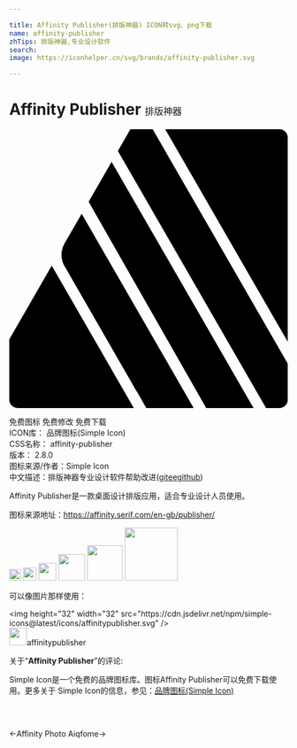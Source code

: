 ```yaml
---

title: Affinity Publisher(排版神器) ICON转svg、png下载
name: affinity-publisher
zhTips: 排版神器,专业设计软件
search: 
image: https://iconhelper.cn/svg/brands/affinity-publisher.svg

---
```


# Affinity Publisher  <small style="font-size: 60%;font-weight: 100">排版神器</small>

<div id="svg" class="svg-wrap">
<svg role="img" xmlns="http://www.w3.org/2000/svg" viewBox="0 0 24 24"><title>Affinity Publisher icon</title><path d="M10.44 0L9.36 1.87 22.136 24h1.144a.72.72 0 00.72-.72v-3.119L12.36 0zm3 0L24 18.29V.72a.72.72 0 00-.72-.72zM8.82 2.806l-1.98 3.43L16.976 24h4.08zM6.24 7.274L4.76 9.837a1.941 1.941 0 000 1.942C6.531 14.842 11.816 24 11.816 24h4.08zm-2.58 4.47L0 18.082v5.197c0 .397.323.72.72.72h10.016Z"/></svg>
</div>
<detail full-name='affinity-publisher'></detail>

<div class="detail-page">
<p>
<span><span class="badge-success badge">免费图标</span> <span class="badge-success badge">免费修改</span>  <span class="badge-success badge">免费下载</span> </span>
<br/>
<span>
ICON库：
<span class="badge-secondary badge">品牌图标(Simple Icon)</span> 
</span>
<br/>
<span>
CSS名称：
<span class="badge-secondary badge">affinity-publisher</span> 
</span>

<br/>
<span>
版本：
<span class="badge-secondary badge">2.8.0</span> 
</span>
<br/>
<span>图标来源/作者：<span class="badge-light badge">Simple Icon</span></span> 
<br/>
<span class="zh-detail">中文描述：<span class="badge-primary badge">排版神器</span><span class="badge-primary badge">专业设计软件</span><span class="help-link"><span>帮助改进</span>(<a href="https://gitee.com/liuwave/icon-helper/edit/master/json/brands/affinity-publisher.json" target="_blank" rel="noopener noreferrer">gitee</a><a href="https://github.com/liuwave/icon-helper/edit/master/json/brands/affinity-publisher.json" target="_blank" rel="noopener noreferrer">github</a></span>)</span><br/>
</p>
</div><div class="description description alert alert-light"><p>Affinity Publisher是一款桌面设计排版应用，适合专业设计人员使用。</p><p>图标来源地址：<a href="https://affinity.serif.com/en-gb/publisher/" target="_blank" rel="noopener noreferrer">https://affinity.serif.com/en-gb/publisher/</a></p></div>
<div class="alert alert-dark">
<img height="21" width="21" src="https://cdn.jsdelivr.net/npm/simple-icons@latest/icons/affinitypublisher.svg" />
<img height="24" width="24" src="https://cdn.jsdelivr.net/npm/simple-icons@latest/icons/affinitypublisher.svg" />
<img height="32" width="32" src="https://cdn.jsdelivr.net/npm/simple-icons@latest/icons/affinitypublisher.svg" />
<img height="48" width="48" src="https://cdn.jsdelivr.net/npm/simple-icons@latest/icons/affinitypublisher.svg" />
<img height="64" width="64" src="https://cdn.jsdelivr.net/npm/simple-icons@latest/icons/affinitypublisher.svg" />
<img height="96" width="96" src="https://cdn.jsdelivr.net/npm/simple-icons@latest/icons/affinitypublisher.svg" />

</div>
<div>
  <p>可以像图片那样使用：    
  </p>
  <div class="alert alert-primary" style="font-size: 14px">
    &lt;img height="32" width="32" src="https://cdn.jsdelivr.net/npm/simple-icons@latest/icons/affinitypublisher.svg" /&gt;
    <copy-btn content='<img height="32" width="32" src="https://cdn.jsdelivr.net/npm/simple-icons@latest/icons/affinitypublisher.svg" />'></copy-btn>
  </div>
  <div class="alert alert-secondary">
    <img height="32" width="32" src="https://cdn.jsdelivr.net/npm/simple-icons@latest/icons/affinitypublisher.svg" />affinitypublisher
    <copy-btn content="affinitypublisher" btn-title="复制图标名称"></copy-btn>
  </div>
</div>
<div class="icon-detail__container">
<p>关于“<b>Affinity Publisher</b>”的评论:</p>
</div>
<Vssue title="关于“Affinity Publisher”的评论" />
<div><p>Simple Icon是一个免费的品牌图标库。图标Affinity Publisher可以免费下载使用。更多关于  Simple Icon的信息，参见：<a target="_blank" href="https://iconhelper.cn/brands.html">品牌图标(Simple Icon)</a>
</p></div>


<div style="padding:2rem 0 " class="page-nav"><p class="inner"><span class="prev">←<router-link to="/icon/affinity-photo.html">Affinity Photo</router-link></span> <span class="next"><router-link to="/icon/aiqfome.html">Aiqfome</router-link>→</span></p></div>
